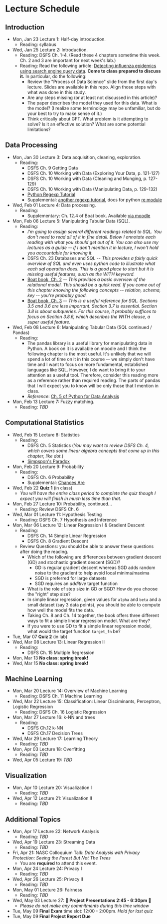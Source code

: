 # Lecture Schedule

## Introduction

- Mon, Jan 23 Lecture 1:  Half-day introduction.
    + Reading: syllabus
- Wed, Jan 25 Lecture 2: Introduction.
    + Reading: DSFS Ch. 1-4. (Read these 4 chapters sometime this week.  Ch. 2 and 3 are important for next week's lab.)
    + Reading: Read the following article: [Detecting influenza epidemics using search engine
query data](http://www.nature.com/nature/journal/v457/n7232/pdf/nature07634.pdf).  **Come to class prepared to discuss it.**  In particular, do the following:
        * Review the "Process of Data Science" slide from the first day's lecture.  Slides are available in this repo.  Align those steps with what was done in this study.  
        * Are any steps missing (or at least not discussed in this article)?
        * The paper describes the model they used for this data.  What is the model?  (I realize some terminology may be unfamiliar, but do your best to try to make sense of it.)
        * Think critically about GFT.  What problem is it attempting to solve?  Is it an effective solution?  What are some potential limitations?


## Data Processing

- Mon, Jan 30 Lecture 3: Data acquisition, cleaning, exploration.
    + Reading:
        * DSFS Ch. 9 Getting Data
        * DSFS Ch. 10 Working with Data (Exploring Your Data, p. 121-127)
        * DSFS Ch. 10 Working with Data (Cleaning and Munging, p. 127-129)
        * DSFS Ch. 10 Working with Data (Manipulating Data, p. 129-132)
        * [Python Regexp Tutorial](https://developers.google.com/edu/python/regular-expressions)
        * Supplemental: [another regexp tutorial](https://docs.python.org/2/howto/regex.html), docs for python [re module](https://docs.python.org/2/library/re.html#module-re)    
- Wed, Feb 01 Lecture 4:  Data processing.
    + Reading: 
        * Supplementary: Ch. 12.4 of Boat book.  Available [via moodle](https://moodle.colgate.edu/mod/resource/view.php?id=197855)
- Mon, Feb 06 Lecture 5:  Manipulating Tabular Data (SQL).
    + Reading: 
        * *I'm going to assign several different readings related to SQL.  You don't need to read all of it in fine detail.  Below I annotate each reading with what you should get out of it.  You can also use my lectures as a guide -- if I don't mention it in lecture, I won't hold you accountable for knowing it.*
        * DSFS Ch. 23 Databases and SQL -- *This provides a fairly quick overview of SQL and even uses python code to illustrate what each sql operation does.  This is a good place to start but it is missing useful features, such as the WITH keyword.*
        * [Boat book, Ch. 2](https://moodle.colgate.edu/mod/resource/view.php?id=195388) -- *This provides a basic overview of the relational model.  This should be a quick read.  If you come out of this chapter knowing the following concepts -- relation, schema, key -- you're probably good.*
        * [Boat book, Ch. 3](https://moodle.colgate.edu/mod/resource/view.php?id=195389) -- *This is a useful reference for SQL.  Sections 3.5 and 3.6 are less important.  Section 3.7 is essential.  Section 3.8 is about subqueries.  For this course, it probably suffices to focus on Section 3.8.6, which describes the WITH clause, a super useful feature.*
- Wed, Feb 08 Lecture 6:  Manipulating Tabular Data (SQL continued / Pandas)
    + Reading: 
        * The pandas library is a useful library for manipulating data in Python.  A book on it is available on moodle and I think the following chapter is the most useful.  It's unlikely that we will spend a lot of time on it in this course -- we simply don't have time and I want to focus on more fundamental, established languages like SQL.  However, I do want to bring it to your attention as a useful tool.  Therefore, consider this reading more as a reference rather than required reading.  The parts of pandas that I will expect you to know will be only those that I mention in class.
        * *Reference*: [Ch. 5 of Python for Data Analysis](https://moodle.colgate.edu/mod/url/view.php?id=194037)
- Mon, Feb 13 Lecture 7:  Fuzzy matching.
    + Reading: *TBD*

## Computational Statistics

- Wed, Feb 15 Lecture 8: Statistics
    + Reading: 
        * DSFS Ch. 5 Statistics (*You may want to review DSFS Ch. 4, which covers some linear algebra concepts that come up in this chapter, like dot.*)
        * [Simpspon's Paradox](http://vudlab.com/simpsons/)
- Mon, Feb 20 Lecture 9: Probability
    + Reading: 
        * DSFS Ch. 6 Probability
        * Supplemental: [Chances Are](https://opinionator.blogs.nytimes.com/2010/04/25/chances-are/)
- Wed, Feb 22 **Quiz 1** (in class)
    + *You will have the entire class period to complete the quiz though I expect you will finish in much less time than that.*
- Mon, Feb 27 Lecture 10: Probability, continued... 
    + Reading: Review DSFS Ch. 6
- Wed, Mar 01 Lecture 11: Hypothesis Testing
    + Reading: DSFS Ch. 7 Hypothesis and Inference
- Mon, Mar 06 Lecture 12: Linear Regression I & Gradient Descent
    + Reading: 
        * DSFS Ch. 14 Simple Linear Regression 
        * DSFS Ch. 8 Gradient Descent
    + Review Questions: you should be able to answer these questions after doing the reading.
        * Which of the following are differences between gradient descent (GD) and stochastic gradient descent (SGD)?
            - GD is regular gradient descent whereas SGD adds random noise to the gradient to help avoid local minima/maxima
            - SGD is preferred for large datasets
            - SGD requires an *additive* target function
        * What is the role of step size in GD or SGD?  How do you choose the "right" step size?
        * In simple linear regression, given values for `alpha` and `beta` and a small dataset (say 3 data points), you should be able to compute how well the model fits the data.
        * Taking Ch. 8 and Ch. 14 together, the book offers three different ways to fit a simple linear regression model.  What are they?
        * If you were to use GD to fit a simple linear regression model, what would the target function `target_fn` be?
- Tue, Mar 07 **Quiz 2** (in lab)
- Wed, Mar 08 Lecture 13: Linear Regression II
    + Reading: 
        * DSFS Ch. 15 Multiple Regression
- Mon, Mar 13 **No class: spring break!**
- Wed, Mar 15 **No class: spring break!**

## Machine Learning

- Mon, Mar 20 Lecture 14: Overview of Machine Learning
    + Reading: DSFS Ch. 11 Machine Learning
- Wed, Mar 22 Lecture 15: Classification: Linear Disciminants, Perceptron, Logistic Regression
    + Reading: DSFS Ch. 16 Logistic Regression 
- Mon, Mar 27 Lecture 16: k-NN and trees
    + Reading: 
    	* DSFS Ch.12 k-NN
    	* DSFS Ch.17 Decision Trees
- Wed, Mar 29 Lecture 17: Learning Theory
    + Reading: *TBD*
- Mon, Apr 03 Lecture 18: Overfitting
    + Reading: *TBD*
- Wed, Apr 05 Lecture 19: *TBD*

## Visualization

- Mon, Apr 10 Lecture 20: Visualization I
    + Reading: *TBD* 
- Wed, Apr 12 Lecture 21: Visualization II
    + Reading: *TBD*

## Additional Topics

- Mon, Apr 17 Lecture 22: Network Analysis
    + Reading: *TBD*
- Wed, Apr 19 Lecture 23: Streaming Data
    + Reading: *TBD*
- Fri, Apr 21: NASC Colloquium Talk: *Data Analysis with Privacy Protection: Seeing the Forest But Not The Trees*
	+ You are **required** to attend this event.
- Mon, Apr 24 Lecture 24: Privacy I
    + Reading: *TBD*
- Wed, Apr 26 Lecture 25: Privacy II
    + Reading: *TBD*
- Mon, May 01 Lecture 26: Fairness
    + Reading: *TBD*
- Wed, May 03 Lecture 27: :tada: **Project Presentations 2:45 - 6:30pm** :tada:
	+ *Please do not make any commitments during this time window*
- Tue, May 09 **Final Exam** time slot: 12:00 - 2:00pm.  *Hold for last quiz*
- Tue, May 09 **Final Project Report Due** 
